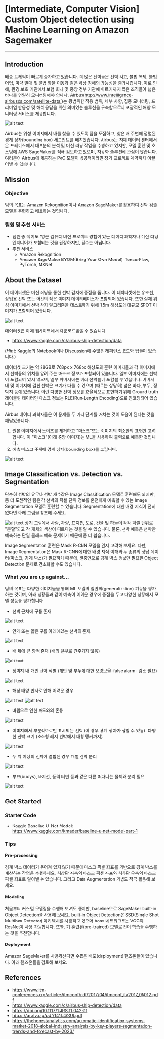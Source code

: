 # [Intermediate, Computer Vision] Custom Object detection using Machine Learning on Amazon Sagemaker
---

## Introduction

배송 트래픽이 빠르게 증가하고 있습니다. 더 많은 선박들은 선박 사고, 불법 복제, 불법 어업, 마약 밀매 및 불법 화물 이동과 같은 해상 침해의 가능성을 증가시킵니다. 이로 인해, 환경 보호 기관에서 보험 회사 및 중앙 정부 기관에 이르기까지 많은 조직들이 넓은 바다를 면밀히 모니터링해야 합니다. Airbus(http://www.intelligence-airbusds.com/satellite-data/)는 광범위한 적용 범위, 세부 사항, 집중 모니터링, 프리미엄 반응성 및 해석 응답을 위한 의미있는 솔루션을 구축함으로써 포괄적인 해양 모니터링 서비스를 제공합니다. 

![alt text](Images/airbus_1.png)

Airbus는 위성 이미지에서 배를 찾을 수 있도록 팀을 모집하고, 찾은 배 주변에 정렬된 경계 상자(bounding box) 세그먼트를 배치했습니다. Airbus는 자체 데이터 센터에서 온 프레미스에서 대부분의 분석 및 머신 러닝 작업을 수행하고 있지만, 모델 훈련 및 호스팅에 AWS SageMaker를 적극 검토하고 있으며, 자동화 솔루션에 관심이 많습니다. 여러분이 Airbus에 제공하는 PoC 모델이 성공적이라면 장기 프로젝트 계약까지 이끌어낼 수 있습니다.

## Mission

### Objective
팀의 목표는 Amazon Rekognition이나 Amazon SageMaker를 활용하여 선박 검출 모델을 훈련하고 배포하는 것입니다.

### 팀원 및 추천 서비스
- 팀원 중 적어도 1명은 컴퓨터 비전 프로젝트 경험이 있는 데이터 과학자나 머신 러닝 엔지니어가 포함되는 것을 권장하지만, 필수는 아닙니다.
- 추천 서비스
    - Amazon Rekognition
    - Amazon SageMaker BYOM(Bring Your Own Model); TensorFlow, PyTorch, MXNet

## About the Dataset

이 데이터셋은 머신 러닝을 통한 선박 감지에 중점을 둡니다. 이 데이터셋에는 유조선, 상업용 선박 또는 어선의 작은 이미지 데이터베이스가 포함되어 있습니다. 또한 실제 위성 이미지에서 선박 감지 알고리즘을 테스트하기 위해 1.5m 해상도의 대규모 SPOT 이미지가 포함되어 있습니다.

![alt text](Images/airbus_2.png ) 

데이터셋은 아래 웹사이트에서 다운로드받을 수 있습니다
- https://www.kaggle.com/c/airbus-ship-detection/data

(*Hint*: Kaggle의 Notebook이나 Discussion에 수많은 레퍼런스 코드와 팁들이 있습니다.)

데이터셋 크기는 약 28GB로 768px x 768px 해상도의 훈련 이미지들과 각 이미지에서 선박들의 위치를 알려 주는 마스크 정보가 포함되어 있습니다. 일부 이미지에는 선박이 포함되어 있지 않으며, 일부 이미지에는 여러 선박들이 포함될 수 있습니다. 이미지 내 및 이미지에 걸친 선박은 크기가 다를 수 있으며 (때로는 상당히) 넓은 바다, 부두, 정박지 등에 있습니다. 이런 다양한 선박 정보를 효율적으로 표현하기 위해 Ground truth 레이블링 데이터인 마스크 정보는 RLE(Run-Length Encoding)으로 인코딩되어 있습니다.

Airbus 데이터 과학자들은 이 문제를 두 가지 단계를 거치는 것이 도움이 된다는 것을 깨달았습니다.

1. 원본 이미지에서 노이즈를 제거하고 "마스크"또는 이미지의 최소한의 표현만 고려합니다. 이 "마스크"(아래 중앙 이미지)는 ML을 사용하여 출력으로 예측한 것입니다.
2. 예측 마스크 주위에 경계 상자(bounding box)를 그립니다.

![alt text](Images/airbus_3.png ) 

## Image Classification vs. Detection vs. Segmentation

단순히 선박의 유무나 선박 개수같은 Image Classification 모델로 훈련해도 되지만, 좀 더 도전적인 팀은 각 선박의 픽셀 단위 정보를 온전하게 예측할 수 있는 Image Segmentation 모델로 훈련할 수 있습니다. Segmentation에 대한 배경 지식이 전혀 없다면 아래 그림을 참조해 주세요.

![alt text](Images/airbus_4.png) 
상기 그림에서 사람, 차량, 표지판, 도로, 건물 및 하늘이 각각 픽셀 단위로 "분할"되고 각 개체의 색상이 다르다는 것을 알 수 있습니다. 물론, 선박 예측은 선박만 예측하는 단일 클래스 예측 문제이기 때문에 좀 더 쉽습니다.

Image Segmentation 훈련은 Mask R-CNN 모델을 먼저 고려해 보세요. 다만, Image Segmentation은 Mask R-CNN에 대한 배경 지식 이해와 두 종류의 정답 데이터(마스크, 경계 박스)가 필요하기 때문에, 절충안으로 경계 박스 정보만 필요한 Object Detection 문제로 간소화할 수도 있습니다. 

### What you are up against...

팀의 목표는 다양한 이미지들을 통해 ML 모델의 일반화(generalization) 기능을 평가하는 것이며, 아래 상황들과 같이 예측이 어려운 경우에 중점을 두고 다양한 상황에서 모델 성능을 평가합니다

* 선박 근처에 구름 존재

![alt text](Images/airbus_5.png ) 

* 안개 또는 얇은 구름 아래에있는 선박의 존재.

![alt text](Images/airbus_6.png ) 


* 배 뒤에 큰 항적 존재 (배의 일부로 간주되지 않음)

![alt text](Images/airbus_7.png ) 

* 정박지 내 개인 선박 식별 (해안 및 부두에 대한 오경보율-false alarm- 감소 필요)

![alt text](Images/airbus_8.png ) 


* 해상 태양 반사로 인해 어려운 경우

![alt text](Images/airbus_9.png ) 
![alt text](Images/airbus_10.png ) 

* 바람으로 인한 파도와의 혼동

![alt text](Images/airbus_11.png ) 

* 이미지에서 부분적으로만 표시되는 선박 (이 경우 경계 상자가 잘릴 수 있음). 다양한 선박 크기 (초소형 레저 선박에서 대형 탱커까지).

![alt text](Images/airbus_12.png ) 

* 두 척 이상의 선박이 결합된 경우 개별 선박 분리

![alt text](Images/airbus_13.png ) 

* 부표(buoys), 바지선, 풍력 터빈 등과 같은 다른 떠다니는 물체와 분리 필요

![alt text](Images/airbus_14.png ) 


## Get Started

### Starter Code
* Kaggle Baseline U-Net Model: https://www.kaggle.com/kmader/baseline-u-net-model-part-1

### Tips

#### Pre-processing
경계 박스 데이터가 주어져 있지 않기 때문에 마스크 픽셀 좌표를 기반으로 경계 박스를 계산하는 작업을 수행하세요. 최상단 좌측의 마스크 픽셀 좌표와 최하단 우측의 마스크 픽셀 좌표로 알아낼 수 있습니다. 그리고 Data Augmentation 기법도 적극 활용해 보세요.

#### Modeling
처음부터 커스텀 모델링을 수행해 보셔도 좋지만, baseline으로 SageMaker built-in Object Detection을 사용해 보세요. built-in Object Detection은 SSD(Single Shot Multibox Detector) 아키텍처를 사용하고 있으며 base 네트워크로는 VGG와 ResNet이 사용 가능합니다. 또한, 기 훈련된(pre-trained) 모델로 전이 학습을 수행하는 것을 추천합니다. 

#### Deployment
Amazon SageMaker를 사용하신다면 수많은 배포(deployment) 핸즈온들이 있습니다. 아래 핸즈온들을 검토해 보세요.


## References

* https://www.itm-conferences.org/articles/itmconf/pdf/2017/04/itmconf_ita2017_05012.pdf
* https://www.kaggle.com/c/airbus-ship-detection/data
* https://doi.org/10.1117/1.JRS.11.042611
* https://arxiv.org/pdf/1411.4038.pdf
* https://thehonestanalytics.com/automatic-identification-systems-market-2018-global-industry-analysis-by-key-players-segmentation-trends-and-forecast-by-2023/
